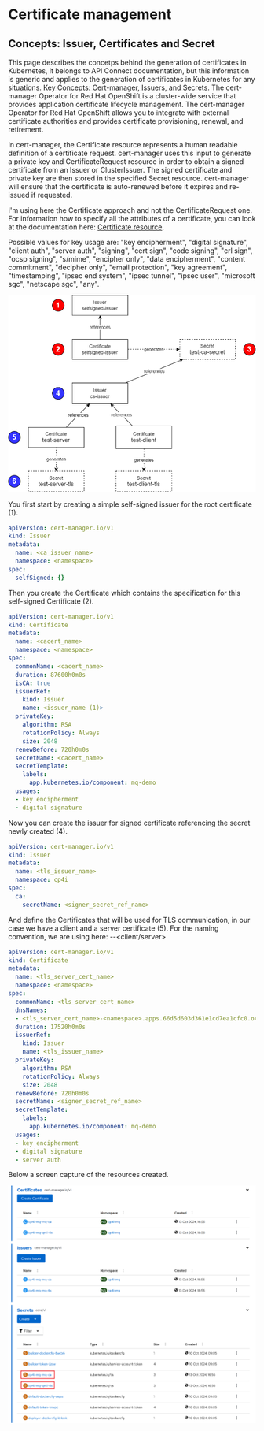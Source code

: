 # Certificate management

## Concepts: Issuer, Certificates and Secret

This page describes the concetps behind the generation of certificates in Kubernetes, it belongs to API Connect documentation, but this information is generic and applies to the generation of certificates in Kubernetes for any situations. [Key Concepts: Cert-manager, Issuers, and Secrets](https://www.ibm.com/docs/en/api-connect/10.0.8?topic=deployment-key-concepts-cert-manager-issuers-secrets). The cert-manager Operator for Red Hat OpenShift is a cluster-wide service that provides application certificate lifecycle management. The cert-manager Operator for Red Hat OpenShift allows you to integrate with external certificate authorities and provides certificate provisioning, renewal, and retirement.

In cert-manager, the Certificate resource represents a human readable definition of a certificate request. cert-manager uses this input to generate a private key and CertificateRequest resource in order to obtain a signed certificate from an Issuer or ClusterIssuer. The signed certificate and private key are then stored in the specified Secret resource. cert-manager will ensure that the certificate is auto-renewed before it expires and re-issued if requested.

I'm using here the Certificate approach and not the CertificateRequest one. For information how to specify all the attributes of a certificate, you can look at the documentation here: [Certificate resource](https://cert-manager.io/docs/usage/certificate/).

Possible values for key usage are: "key encipherment", "digital signature", "client auth", "server auth", "signing", "cert sign", "code signing", "crl sign", "ocsp signing", "s/mime", "encipher only", "data encipherment", "content commitment", "decipher only", "email protection", "key agreement", "timestamping", "ipsec end system", "ipsec tunnel", "ipsec user", "microsoft sgc", "netscape sgc", "any".

![Creating Certificates with Cert Manager concepts](../images/tls_concepts_cert_manager.png "Creating Certificates with Cert Manager concepts")

You first start by creating a simple self-signed issuer for the root certificate (1).

```yaml
apiVersion: cert-manager.io/v1
kind: Issuer
metadata:
  name: <ca_issuer_name>
  namespace: <namespace>
spec:
  selfSigned: {}
```

Then you create the Certificate which contains the specification for this self-signed Certificate (2).

```yaml
apiVersion: cert-manager.io/v1
kind: Certificate
metadata:
  name: <cacert_name>
  namespace: <namespace>
spec:
  commonName: <cacert_name>
  duration: 87600h0m0s
  isCA: true
  issuerRef:
    kind: Issuer
    name: <issuer_name (1)>
  privateKey:
    algorithm: RSA
    rotationPolicy: Always
    size: 2048
  renewBefore: 720h0m0s
  secretName: <cacert_name>
  secretTemplate:
    labels:
      app.kubernetes.io/component: mq-demo
  usages:
  - key encipherment
  - digital signature
```

Now you can create the issuer for signed certificate referencing the secret newly created (4).

```yaml
apiVersion: cert-manager.io/v1
kind: Issuer
metadata:
  name: <tls_issuer_name>
  namespace: cp4i
spec:
  ca:
    secretName: <signer_secret_ref_name>
```

And define the Certificates that will be used for TLS communication, in our case we have a client and a server certificate (5).
For the naming convention, we are using here: <namespace>-<qm-name>-<client/server>

```yaml
apiVersion: cert-manager.io/v1
kind: Certificate
metadata:
  name: <tls_server_cert_name>
  namespace: <namespace>
spec:
  commonName: <tls_server_cert_name>
  dnsNames:
  - <tls_server_cert_name>-<namespace>.apps.66d5d603d361e1cd7ea1cfc0.ocp.techzone.ibm.com
  duration: 17520h0m0s
  issuerRef:
    kind: Issuer
    name: <tls_issuer_name>
  privateKey:
    algorithm: RSA
    rotationPolicy: Always
    size: 2048
  renewBefore: 720h0m0s
  secretName: <signer_secret_ref_name>
  secretTemplate:
    labels:
      app.kubernetes.io/component: mq-demo
  usages:
  - key encipherment
  - digital signature
  - server auth
```

Below a screen capture of the resources created.

![Resources created (secret, issuers, certificates)](../images/tls_resources_created_cert_manager.png "Resources created (secret, issuers, certificates)")
